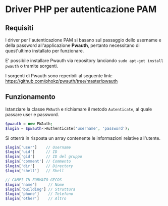 # Driver PHP per autenticazione PAM

## Requisiti
I driver per l'autenticazione PAM si basano sul passaggio dello username e della password all'applicazione **Pwauth**, pertanto necessitano di quest'ultimo installato per funzionare.

E' possibile installare Pwauth via repository lanciando `sudo apt-get install pwauth` o tramite sorgenti.  

I sorgenti di Pwauth sono reperibili al seguente link: https://github.com/phokz/pwauth/tree/master/pwauth

## Funzionamento
Istanziare la classe `PWAuth` e richiamare il metodo `Autenticate`, al quale passare user e password.

``` php
$pwauth = new PWAuth;
$login = $pwauth->Authenticate('username', 'password');
```

Si otterrà in risposta un array contenente le informazioni relative all'utente.
``` php
$login['user']    // Username
$login['uid']     // ID
$login['gid']     // ID del gruppo
$login['comment'] // Commento
$login['dir']     // Directory
$login['shell']   // Shell

// CAMPI IN FORMATO GECOS
$login['name']     // Nome
$login['building'] // Struttura
$login['phone']    // Telefono
$login['other']    // Altro
```